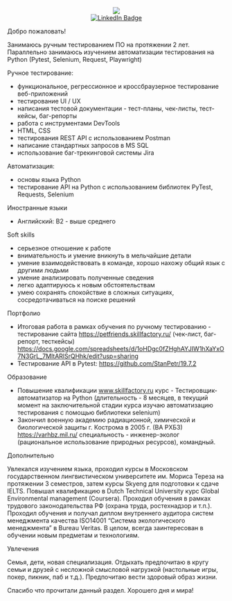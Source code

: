 <div id="header" align="center">
  <img src="https://i.giphy.com/media/v1.Y2lkPTc5MGI3NjExb3R3ODl0YmFrNmJhNXhwNmp5aXM1eHV0MTB0eTZpanIzZjFxejJxbCZlcD12MV9pbnRlcm5hbF9naWZfYnlfaWQmY3Q9Zw/l41lOKyKOS89YyJfq/giphy.gif"/>
</div>

<div id="badges" align="center">
  <a href="https://www.linkedin.com/in/stanislav-petrov-777632246/">
    <img src="https://img.shields.io/badge/LinkedIn-blue?style=for-the-badge&logo=linkedin&logoColor=white" alt="LinkedIn Badge"/>
  </a>
</div>

<div id="badges" align="center">
  <img src="https://komarev.com/ghpvc/?username=StanPetr&style=flat-square&color=blue" alt=""/>
</div>


Добро пожаловать!

Занимаюсь ручным тестированием ПО на протяжении 2 лет. Параллельно занимаюсь изучением автоматизации тестирования на Python (Pytest, Selenium, Request, Playwright)

Ручное тестирование:
- функциональное, регрессионное и кроссбраузерное тестирование веб-приложений
- тестирование UI / UX
- написания тестовой документации - тест-планы, чек-листы, тест-кейсы, баг-репорты
- работа с инструментами DevTools
- HTML, CSS
- тестирования REST API с использованием Postman
- написание стандартных запросов в MS SQL
- использование баг-трекинговой системы Jira

Автоматизация:
- основы языка Python
- тестирование API на Python с использованием библиотек PyTest, Requests, Selenium

Иностранные языки
- Английский: B2 - выше среднего

Soft skills
- серьезное отношение к работе
- внимательность и умение вникнуть в мельчайшие детали
- умение взаимодействовать в команде, хорошо нахожу общий язык с другими людьми
- умение анализировать полученные сведения
- легко адаптируюсь к новым обстоятельствам
- умею сохранять спокойствие в сложных ситуациях, сосредотачиваться на поиске решений

Портфолио
- Итоговая работа в рамках обучения по ручному тестированию - тестирование сайта https://petfriends.skillfactory.ru/ (чек-лист, баг-репорт, тесткейсы) https://docs.google.com/spreadsheets/d/1oHDgc0fZHghAYJIW1hXaYxO7N3GrL_7MltARlSrQHhk/edit?usp=sharing
- Тестирование API в Pytest: https://github.com/StanPetr/19.7.2

Образование
- Повышение квалификации www.skillfactory.ru курс - Тестировщик-автоматизатор на Python (длительность - 8 месяцев, в текущий момент на заключительной стадии курса изучаю автоматизацию тестирования с помощью библиотеки selenium)
- Закончил военную академию радиационной, химической и биологической защиты г. Кострома в 2005 г. (ВА РХБЗ) https://varhbz.mil.ru/ специальность - инженер-эколог (рациональное использование природных ресурсов), командный.

Дополнительно

Увлекался изучением языка, проходил курсы в Московском государственном лингвистическом университете им. Мориса Тереза на протяжении 3 семестров, затем курсы Skyeng для подготовки к сдаче IELTS. Повышал квалификацию в Dutch Technical University курс Global Environmental management (Coursera). Проходил обучения в рамках трудового законодательства РФ (охрана труда, ростехнадзор и т.п.). Проходил обучения и получал диплом внутреннего аудитора систем менеджмента качества ISO14001 “Система экологического менеджмента” в Bureau Veritas. В целом, всегда заинтересован в обучении новым предметам и технологиям.

Увлечения

Семья, дети, новая специализация. Отдыхать предпочитаю в кругу семьи и друзей с несложной смысловой нагрузкой (настольные игры, покер, пикник, паб и т.д.). Предпочитаю вести здоровый образ жизни. 

Спасибо что прочитали данный раздел. Хорошего дня и мира!
